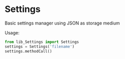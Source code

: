 # Settings
Basic settings manager using JSON as storage medium

Usage:
``` Python
from lib_Settings import Settings
settings = Settings('filename')
settings.methodCall()
```
